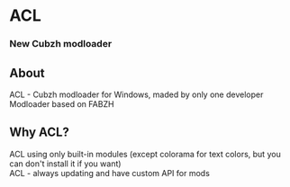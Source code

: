# ACL

### New Cubzh modloader

## About

ACL - Cubzh modloader for Windows, maded by only one developer  
Modloader based on FABZH

## Why ACL?

ACL using only built-in modules (except colorama for text colors, but you can don't install it if you want)  
ACL - always updating and have custom API for mods